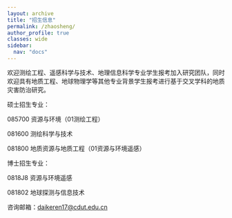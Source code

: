 ```yaml
---
layout: archive
title: "招生信息"
permalink: /zhaosheng/
author_profile: true
classes: wide
sidebar:
  nav: "docs"
---
```

欢迎测绘工程、遥感科学与技术、地理信息科学专业学生报考加入研究团队，同时欢迎具有地质工程、地球物理学等其他专业背景学生报考进行基于交叉学科的地质灾害防治研究。

硕士招生专业：

085700 资源与环境（01测绘工程）

081600 测绘科学与技术

081800 地质资源与地质工程（01资源与环境遥感）

博士招生专业：

0818J8 资源与环境遥感

081802 地球探测与信息技术

咨询邮箱：daikeren17@cdut.edu.cn
